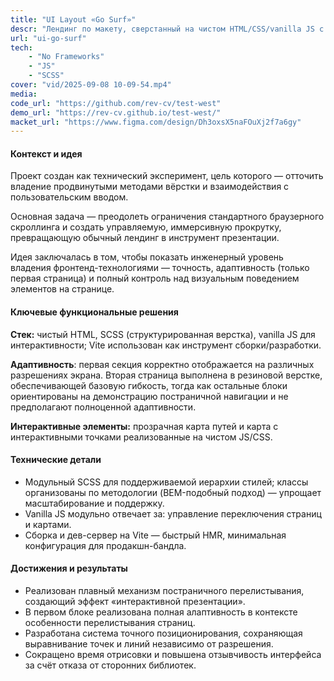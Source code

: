 ```yaml
---
title: "UI Layout «Go Surf»"
descr: "Лендинг по макету, сверстанный на чистом HTML/CSS/vanilla JS с полноэкранным интерфейсом и эффектом плавного перелистывания секций, точным сохранением позиционирования графических элементов."
url: "ui-go-surf"
tech:
    - "No Frameworks"
    - "JS"
    - "SCSS"
cover: "vid/2025-09-08 10-09-54.mp4"
media:
code_url: "https://github.com/rev-cv/test-west"
demo_url: "https://rev-cv.github.io/test-west/"
macket_url: "https://www.figma.com/design/Dh3oxsX5naFOuXj2f7a6gy"
---
```


#### Контекст и идея

Проект создан как технический эксперимент, цель которого — отточить владение продвинутыми методами вёрстки и взаимодействия с пользовательским вводом.

Основная задача — преодолеть ограничения стандартного браузерного скроллинга и создать управляемую, иммерсивную прокрутку, превращающую обычный лендинг в инструмент презентации.

Идея заключалась в том, чтобы показать инженерный уровень владения фронтенд-технологиями — точность, адаптивность (только первая страница) и полный контроль над визуальным поведением элементов на странице.

#### Ключевые функциональные решения

**Стек:** чистый HTML, SCSS (структурированная верстка), vanilla JS для интерактивности; Vite использован как инструмент сборки/разработки.

**Адаптивность**: первая секция корректно отображается на различных разрешениях экрана. Вторая страница выполнена в резиновой верстке, обеспечивающей базовую гибкость, тогда как остальные блоки ориентированы на демонстрацию постраничной навигации и не предполагают полноценной адаптивности.

**Интерактивные элементы:** прозрачная карта путей и карта с интерактивными точками реализованные на чистом JS/CSS.

#### Технические детали

- Модульный SCSS для поддерживаемой иерархии стилей; классы организованы по методологии (BEM-подобный подход) — упрощает масштабирование и поддержку.
- Vanilla JS модульно отвечает за: управление переключения страниц и картами.
- Сборка и дев-сервер на Vite — быстрый HMR, минимальная конфигурация для продакшн-бандла.

#### Достижения и результаты

- Реализован плавный механизм постраничного перелистывания, создающий эффект «интерактивной презентации».
- В первом блоке реализована полная алаптивность в контексте особенности перелистывания страниц.
- Разработана система точного позиционирования, сохраняющая выравнивание точек и линий независимо от разрешения.
- Сокращено время отрисовки и повышена отзывчивость интерфейса за счёт отказа от сторонних библиотек.
